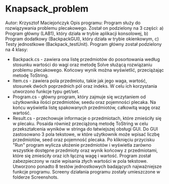 # Knapsack_problem
Autor: Krzysztof Maciejończyk
Opis programu:
Program służy do rozwiązywania problemu plecakowego. Został on podzielony na 3 części:
a) Program główny (LAB1), który działa w trybie aplikacji konsolowej,
b) Program dodatkowy (BackpackGUI), który działa w trybie okienkowym,
c) Testy jednostkowe (Backpack_testUnit).
Program główny został podzielony na 4 klasy:
- Backpack.cs - zawiera ona listę przedmiotów do posortowania według stosunku wartości do wagi oraz metodę Solve służącą rozwiązaniu problemu plecakowego. Końcowy wynik można wyświetlić, przeciążając metodę ToString.
- Item.cs - zawiera pola przedmiotu, takie jak jego waga, wartość, stosunek dwóch poprzednich pól oraz indeks. W celu ich korzystania utworzono funkcje typu get/set.
- Program.cs - główny program, który zajmuje się wczytaniem od użytkownika ilości przedmiotów, seedu oraz pojemności plecaka. Na końcu wyświetla listę spakowanych przedmiotów, całkowitą wagę oraz wartość.
- Result.cs - przechowuje informacje o przedmiotach, które zmieściły się w plecaku. Posaida również przeciążoną metodę ToString w celu przekształcenia wyników w stringa do łatwiejszej obsługi GUI.
Do GUI zastosowano 3 pola tekstowe, w które użytkownik może wpisać liczbę przedmiotów, seed oraz pojemność plecaka. Po kliknięciu przycisku "Run" program wylicza ułożenie przedmiotów i wyświetla zarówno wszystkie dostępne przedmioty oraz wynik końcowy z przedmiotami, które się zmieściły oraz ich łączną wagę i wartość. Program został zabezpieczony w razie wpisania złych wartości w pola tekstowe.
Utworzono ponadto 8 testów jednostkowych badających najważniejsze funkcje programu.
Screeny działania programu zostały umieszczone w folderze Screenshots.
